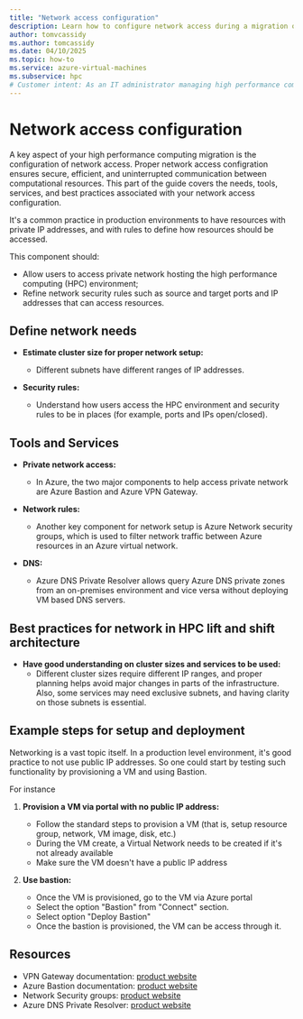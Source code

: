```yaml
---
title: "Network access configuration"
description: Learn how to configure network access during a migration of high performance computing architecture.
author: tomvcassidy
ms.author: tomcassidy
ms.date: 04/10/2025
ms.topic: how-to
ms.service: azure-virtual-machines
ms.subservice: hpc
# Customer intent: As an IT administrator managing high performance computing resources, I want to configure network access during migration so that I can ensure secure and efficient communication between computational resources while maintaining proper security protocols.
---
```


# Network access configuration

A key aspect of your high performance computing migration is the configuration of network access. Proper network access configration ensures secure, efficient, and uninterrupted communication between computational resources. This part of the guide covers the needs, tools, services, and best practices associated with your network access configuration.

It's a common practice in production environments to have resources with private IP addresses, and with rules to define how resources should be accessed.

This component should:

- Allow users to access private network hosting the high performance computing (HPC) environment;
- Refine network security rules such as source and target ports and IP addresses that can access resources.

## Define network needs

* **Estimate cluster size for proper network setup:**
   - Different subnets have different ranges of IP addresses.

* **Security rules:**
   - Understand how users access the HPC environment and security rules to be in places (for example, ports and IPs open/closed).

## Tools and Services

* **Private network access:**
   - In Azure, the two major components to help access private network are Azure Bastion and Azure VPN Gateway.

* **Network rules:**
   - Another key component for network setup is Azure Network security groups, which is used to filter network traffic between Azure resources in an Azure virtual network.

* **DNS:**
   - Azure DNS Private Resolver allows query Azure DNS private zones from an on-premises environment and vice versa without deploying VM based DNS servers.

## Best practices for network in HPC lift and shift architecture

* **Have good understanding on cluster sizes and services to be used:**
   - Different cluster sizes require different IP ranges, and proper planning helps avoid major changes in parts of the infrastructure. Also, some services may need exclusive subnets, and having clarity on those subnets is essential.

## Example steps for setup and deployment

Networking is a vast topic itself. In a production level environment, it's good practice to not use public IP addresses. So one could start by testing such functionality by provisioning a VM and using Bastion.

For instance

1. **Provision a VM via portal with no public IP address:**
   - Follow the standard steps to provision a VM (that is, setup resource group, network, VM image, disk, etc.)
   - During the VM create, a Virtual Network needs to be created if it's not already available
   - Make sure the VM doesn't have a public IP address

2. **Use bastion:**
   - Once the VM is provisioned, go to the VM  via Azure portal
   - Select the option "Bastion" from "Connect" section.
   - Select option "Deploy Bastion"
   - Once the bastion is provisioned, the VM can be access through it.

## Resources

- VPN Gateway documentation: [product website](/azure/vpn-gateway/)
- Azure Bastion documentation: [product website](/azure/bastion/)
- Network Security groups: [product website](/azure/virtual-network/network-security-groups-overview)
- Azure DNS Private Resolver: [product website](/azure/dns/dns-private-resolver-overview)
